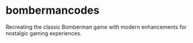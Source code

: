 # bombermancodes
Recreating the classic Bomberman game with modern enhancements for nostalgic gaming experiences.
